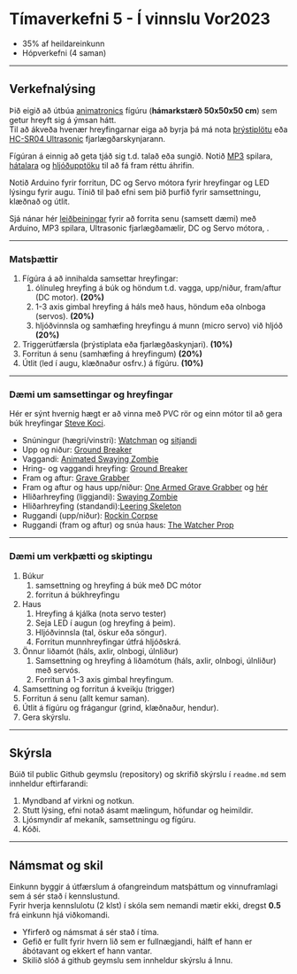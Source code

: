 # Tímaverkefni 5 - **Í vinnslu Vor2023**

- 35% af heildareinkunn
- Hópverkefni (4 saman)


---

## Verkefnalýsing 

Þið eigið að útbúa [animatronics](https://github.com/VESM1VS/AFANGI/wiki/Mekatr%C3%B3nik#animatronics) fígúru (**hámarkstærð 50x50x50 cm**) sem getur hreyft sig á ýmsan hátt. <br>
Til að ákveða hvenær hreyfingarnar eiga að byrja þá má nota [þrýstiplötu](https://www.instructables.com/Use-a-DIY-Pressure-Plate-Switch-to-Automate-Your-H/) eða [HC-SR04 Ultrasonic](https://lastminuteengineers.com/arduino-sr04-ultrasonic-sensor-tutorial/) fjarlægðarskynjarann.

Fígúran á einnig að geta tjáð sig t.d. talað eða sungið. Notið [MP3](https://www.dfrobot.com/product-1121.html) spilara, [hátalara](https://thepihut.com/products/stereo-enclosed-speaker-set-3w-4-ohm) og [hljóðupptöku](https://www.audacityteam.org/) til að fá fram réttu áhrifin. 

Notið Arduino fyrir forritun, DC og Servo mótora fyrir hreyfingar og LED lýsingu fyrir augu. Tínið til það efni sem þið þurfið fyrir samsettningu, klæðnað og útlit.

Sjá nánar hér [leiðbeiningar](../Kennsluefni/forritun_lokaverkefni.md) fyrir að forrita senu (samsett dæmi) með Arduino, MP3 spilara, Ultrasonic fjarlægðamælir, DC og Servo mótora, .

<!--
[PIR](https://lastminuteengineers.com/pir-sensor-arduino-tutorial/) hreyfiskynjara með [röraútfærslu](https://www.youtube.com/watch?v=aPhuZUS0zrc&ab_channel=Halstaff%27sAnimatronicWorkshop).
-->

---

### Matsþættir

1. Fígúra á að innihalda samsettar hreyfingar: 
   1. ólínuleg hreyfing á búk og höndum t.d. vagga, upp/niður, fram/aftur (DC motor). **(20%)**
   1. 1-3 axis gimbal hreyfing á háls með haus, höndum eða olnboga (servos). **(20%)** 
   1. hljóðvinnsla og samhæfing hreyfingu á munn (micro servo) við hljóð **(20%)**
1. Triggerútfærsla (þrýstiplata eða fjarlægðaskynjari). **(10%)**
1. Forritun á senu (samhæfing á hreyfingum) **(20%)**
1. Útlit (led í augu, klæðnaður osfrv.) á fígúru. **(10%)**

---

### Dæmi um samsettingar og hreyfingar 
Hér er sýnt hvernig hægt er að vinna með PVC rör og einn mótor til að gera búk hreyfingar [Steve Koci](https://youtu.be/mDxZNeLr8nI).

- Snúningur (hægri/vinstri): [Watchman](https://www.spiderhillpropworks.com/Animated-Watchman-Complete-Kit_p_32.html) og [sitjandi](https://www.youtube.com/watch?v=wxkXeRpMUpY&ab_channel=FrightProps)
- Upp og niður: [Ground Breaker](https://www.spiderhillpropworks.com/Animated-Ground-Breaker-Complete-Kit-_p_57.html) 
- Vaggandi: [Animated Swaying Zombie](https://www.spiderhillpropworks.com/Animated-Swaying-Zombie-Basic-Kit-_p_23.html)
- Hring- og vaggandi hreyfing: [Ground Breaker](https://www.youtube.com/watch?v=YJYXlgN1PaU)
- Fram og aftur: [Grave Grabber](http://www.fulcrumsites.com/haunt/html/the_grave_grabber.html)
- Fram og aftur og haus upp/niður: [One Armed Grave Grabber](https://www.youtube.com/watch?v=Ill7k_zleuQ) og [hér](http://www.fulcrumsites.com/haunt/html/the_one-armed_grave_grabber.html) 
- Hliðarhreyfing (liggjandi): [Swaying Zombie](https://www.youtube.com/watch?v=pk85vAiTC9U)
- Hliðarhreyfing (standandi):[Leering Skeleton](https://www.youtube.com/watch?v=Kyi7D8PKBPQ&ab_channel=deoblo85)
- Ruggandi (upp/niður): [Rockin Corpse](https://www.youtube.com/watch?v=x_cv7uOKOZo&ab_channel=deoblo85)
- Ruggandi (fram og aftur) og snúa haus: [The Watcher Prop](https://www.youtube.com/watch?v=M9avbEOjebE&ab_channel=deoblo85)

<!--
- Að hræra í pott: [Cauldron creep](https://www.youtube.com/watch?v=4t6pAuB6jDY), [leiðbeiningar](http://devilschariot.blogspot.com/)
- _Fram og aftur (skæri): [Zombie clown](https://www.youtube.com/watch?v=Cjkal0K9-PI&ab_channel=deoblo85) , [part 1 ](https://www.youtube.com/watch?v=z1G8xuvyhHk&ab_channel=deoblo85) , [part 2](https://www.youtube.com/watch?v=dj2RxPFyLcM&ab_channel=deoblo85)_
- Flókið: [DIY Legion Prop one motor, 6 movements (linkage og latex)](https://www.youtube.com/watch?v=Bv3bVVeowyg)
- [Shiatsu (nuddtæki) Zombie Halloween Prop Full Build](https://www.youtube.com/watch?v=U79K-0LTPQw&ab_channel=Montclair%27sLair)
- [Omars Haunted Trail](http://omarshauntedtrail.com/Props/props.htm)
-->

---

### Dæmi um verkþætti og skiptingu

1. Búkur 
   1. samsettning og hreyfing á búk með DC mótor 
   1. forritun á búkhreyfingu
1. Haus
   1. Hreyfing á kjálka (nota servo tester)
   1. Seja LED í augun (og hreyfing á þeim).
   1. Hljóðvinnsla (tal, öskur eða söngur).
   1. Forritun munnhreyfingar útfrá hljóðskrá.
1. Önnur liðamót (háls, axlir, olnbogi, úlnliður)
   1. Samsettning og hreyfing á liðamótum (háls, axlir, olnbogi, úlnliður) með servós.
   1. Forritun á 1-3 axis gimbal hreyfingum.  
3. Samsettning og forritun á kveikju (trigger) 
4. Forritun á senu (allt kemur saman).
5. Útlit á fígúru og frágangur (grind, klæðnaður, hendur).
6. Gera skýrslu.


---

## Skýrsla 
Búið til public Github geymslu (repository) og skrifið skýrslu í `readme.md` sem innheldur eftirfarandi: 

1. Myndband af virkni og notkun. 
1. Stutt lýsing, efni notað ásamt mælingum, höfundar og heimildir.
1. Ljósmyndir af mekaník, samsettningu og fígúru.
1. Kóði.

--- 

## Námsmat og skil
Einkunn byggir á útfærslum á ofangreindum matsþáttum og vinnuframlagi sem á sér stað í kennslustund.<br>
Fyrir hverja kennslulotu (2 klst) í skóla sem nemandi mætir ekki, dregst **0.5** frá einkunn hjá viðkomandi.

- Yfirferð og námsmat á sér stað í tíma.
- Gefið er fullt fyrir hvern lið sem er fullnægjandi, hálft ef hann er ábótavant og ekkert ef hann vantar.
- Skilið slóð á github geymslu sem innheldur skýrslu á Innu.

